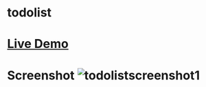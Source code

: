 # todolist
# [Live Demo](https://todoapp-shannon.netlify.app/)
# Screenshot   ![todolistscreenshot1](https://user-images.githubusercontent.com/71108590/204892931-f827a1af-2ec9-4c1d-8e58-5ff19472a38a.png)

